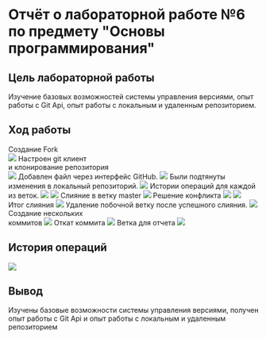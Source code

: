 # Отчёт о лабораторной работе №6 по предмету "Основы программирования"
## Цель лабораторной работы
Изучение базовых возможностей системы
управления версиями, опыт работы с Git Api, опыт работы с локальным и
удаленным репозиторием.
## Ход работы
Cоздание Fork<br>
![](https://github.com/Timaa409/LR6/blob/Report/screenshot/%D0%A1%D0%BD%D0%B8%D0%BC%D0%BE%D0%BA%20%D1%8D%D0%BA%D1%80%D0%B0%D0%BD%D0%B0%202023-11-30%20213243.png)
Настроен git клиент<br> 
и клонирование репозитория<br>
![](https://github.com/Timaa409/LR6/blob/Report/screenshot/%D0%A1%D0%BD%D0%B8%D0%BC%D0%BE%D0%BA%20%D1%8D%D0%BA%D1%80%D0%B0%D0%BD%D0%B0%202023-11-30%20213839.png)
Добавлен файл через интерфейс GitHub.
![](https://github.com/Timaa409/LR6/blob/Report/screenshot/%D0%A1%D0%BD%D0%B8%D0%BC%D0%BE%D0%BA%20%D1%8D%D0%BA%D1%80%D0%B0%D0%BD%D0%B0%202023-11-30%20214013.png)
Были подтянуты изменения в
локальный репозиторий. 
![](https://github.com/Timaa409/LR6/blob/Report/screenshot/%D0%A1%D0%BD%D0%B8%D0%BC%D0%BE%D0%BA%20%D1%8D%D0%BA%D1%80%D0%B0%D0%BD%D0%B0%202023-11-30%20214048.png)
Истории операций для каждой из веток.
![](https://github.com/Timaa409/LR6/blob/Report/screenshot/%D0%A1%D0%BD%D0%B8%D0%BC%D0%BE%D0%BA%20%D1%8D%D0%BA%D1%80%D0%B0%D0%BD%D0%B0%202023-11-30%20214123.png)
![](https://github.com/Timaa409/LR6/blob/Report/screenshot/%D0%A1%D0%BD%D0%B8%D0%BC%D0%BE%D0%BA%20%D1%8D%D0%BA%D1%80%D0%B0%D0%BD%D0%B0%202023-11-30%20214245.png)
Cлияние в ветку master
![](https://github.com/Timaa409/LR6/blob/Report/screenshot/%D0%A1%D0%BD%D0%B8%D0%BC%D0%BE%D0%BA%20%D1%8D%D0%BA%D1%80%D0%B0%D0%BD%D0%B0%202023-11-30%20214411.png)
Решение конфликта
![](https://github.com/Timaa409/LR6/blob/Report/screenshot/%D0%A1%D0%BD%D0%B8%D0%BC%D0%BE%D0%BA%20%D1%8D%D0%BA%D1%80%D0%B0%D0%BD%D0%B0%202023-11-30%20214444.png)
![](https://github.com/Timaa409/LR6/blob/Report/screenshot/%D0%A1%D0%BD%D0%B8%D0%BC%D0%BE%D0%BA%20%D1%8D%D0%BA%D1%80%D0%B0%D0%BD%D0%B0%202023-11-30%20214519.png)<br>
Итог слияния
![](https://github.com/Timaa409/LR6/blob/Report/screenshot/%D0%A1%D0%BD%D0%B8%D0%BC%D0%BE%D0%BA%20%D1%8D%D0%BA%D1%80%D0%B0%D0%BD%D0%B0%202023-11-30%20214719.png)
Удаление побочной ветку
после успешного слияния. 
![](https://github.com/Timaa409/LR6/blob/Report/screenshot/%D0%A1%D0%BD%D0%B8%D0%BC%D0%BE%D0%BA%20%D1%8D%D0%BA%D1%80%D0%B0%D0%BD%D0%B0%202023-11-30%20214922.png)<br>
Создание нескольких<br>
коммитов
![](https://github.com/Timaa409/LR6/blob/Report/screenshot/%D0%A1%D0%BD%D0%B8%D0%BC%D0%BE%D0%BA%20%D1%8D%D0%BA%D1%80%D0%B0%D0%BD%D0%B0%202023-11-30%20222304.png)
Откат коммита
![](https://github.com/Timaa409/LR6/blob/Report/screenshot/%D0%A1%D0%BD%D0%B8%D0%BC%D0%BE%D0%BA%20%D1%8D%D0%BA%D1%80%D0%B0%D0%BD%D0%B0%202023-11-30%20222357.png)
Ветка для отчета
![](https://github.com/Timaa409/LR6/blob/Report/screenshot/%D0%A1%D0%BD%D0%B8%D0%BC%D0%BE%D0%BA%20%D1%8D%D0%BA%D1%80%D0%B0%D0%BD%D0%B0%202023-11-30%20222606.png)
## История операций
![](https://github.com/Timaa409/LR6/blob/Report/screenshot/%D0%A1%D0%BD%D0%B8%D0%BC%D0%BE%D0%BA%20%D1%8D%D0%BA%D1%80%D0%B0%D0%BD%D0%B0%202023-11-30%20222625.png)
## Вывод
Изучены базовые возможности системы управления версиями, получен опыт работы с Git Api и опыт работы с локальным и удаленным репозиторием
